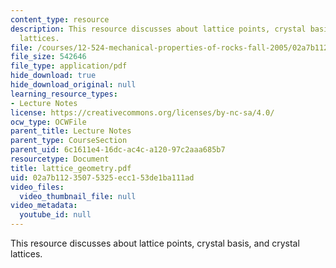 ```yaml
---
content_type: resource
description: This resource discusses about lattice points, crystal basis, and crystal
  lattices.
file: /courses/12-524-mechanical-properties-of-rocks-fall-2005/02a7b11235075325ecc153de1ba111ad_lattice_geometry.pdf
file_size: 542646
file_type: application/pdf
hide_download: true
hide_download_original: null
learning_resource_types:
- Lecture Notes
license: https://creativecommons.org/licenses/by-nc-sa/4.0/
ocw_type: OCWFile
parent_title: Lecture Notes
parent_type: CourseSection
parent_uid: 6c1611e4-16dc-ac4c-a120-97c2aaa685b7
resourcetype: Document
title: lattice_geometry.pdf
uid: 02a7b112-3507-5325-ecc1-53de1ba111ad
video_files:
  video_thumbnail_file: null
video_metadata:
  youtube_id: null
---
```

This resource discusses about lattice points, crystal basis, and crystal lattices.